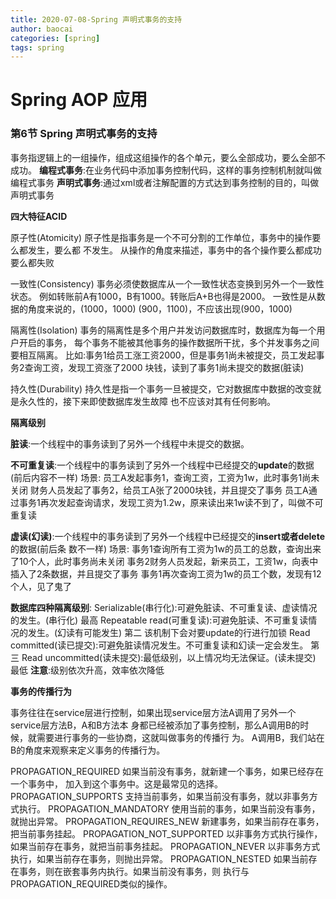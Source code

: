 ```yaml
---
title: 2020-07-08-Spring 声明式事务的支持
author: baocai
categories: [spring]
tags: spring
---
```



# Spring AOP 应用


### 第6节 Spring 声明式事务的支持

事务指逻辑上的一组操作，组成这组操作的各个单元，要么全部成功，要么全部不成功。
**编程式事务**:在业务代码中添加事务控制代码，这样的事务控制机制就叫做编程式事务
**声明式事务**:通过xml或者注解配置的方式达到事务控制的目的，叫做声明式事务

**四大特征ACID**

原子性(Atomicity) 
原子性是指事务是一个不可分割的工作单位，事务中的操作要么都发生，要么都
不发生。
从操作的⻆度来描述，事务中的各个操作要么都成功要么都失败

一致性(Consistency) 
事务必须使数据库从一个一致性状态变换到另外一个一致性状态。
例如转账前A有1000，B有1000。转账后A+B也得是2000。
一致性是从数据的⻆度来说的，(1000，1000) (900，1100)，不应该出现(900，1000)

隔离性(Isolation) 
事务的隔离性是多个用户并发访问数据库时，数据库为每一个用户开启的事务，
每个事务不能被其他事务的操作数据所干扰，多个并发事务之间要相互隔离。
比如:事务1给员工涨工资2000，但是事务1尚未被提交，员工发起事务2查询工资，发现工资涨了2000 块钱，读到了事务1尚未提交的数据(脏读)

持久性(Durability) 
持久性是指一个事务一旦被提交，它对数据库中数据的改变就是永久性的，接下来即使数据库发生故障
也不应该对其有任何影响。


**隔离级别**

**脏读**:一个线程中的事务读到了另外一个线程中未提交的数据。

**不可重复读**:一个线程中的事务读到了另外一个线程中已经提交的**update**的数据(前后内容不一样)
场景:
员工A发起事务1，查询工资，工资为1w，此时事务1尚未关闭
财务人员发起了事务2，给员工A张了2000块钱，并且提交了事务
员工A通过事务1再次发起查询请求，发现工资为1.2w，原来读出来1w读不到了，叫做不可重复读

**虚读(幻读)**:一个线程中的事务读到了另外一个线程中已经提交的**insert或者delete**的数据(前后条 数不一样)
场景: 事务1查询所有工资为1w的员工的总数，查询出来了10个人，此时事务尚未关闭 事务2财务人员发起，新来员工，工资1w，向表中插入了2条数据，并且提交了事务 事务1再次查询工资为1w的员工个数，发现有12个人，⻅了⻤了



**数据库四种隔离级别**:
Serializable(串行化):可避免脏读、不可重复读、虚读情况的发生。(串行化) 最高
Repeatable read(可重复读):可避免脏读、不可重复读情况的发生。(幻读有可能发生) 第二
该机制下会对要update的行进行加锁
Read committed(读已提交):可避免脏读情况发生。不可重复读和幻读一定会发生。 第三
Read uncommitted(读未提交):最低级别，以上情况均无法保证。(读未提交) 最低
**注意**:级别依次升高，效率依次降低

**事务的传播行为**

事务往往在service层进行控制，如果出现service层方法A调用了另外一个service层方法B，A和B方法本 身都已经被添加了事务控制，那么A调用B的时候，就需要进行事务的一些协商，这就叫做事务的传播行 为。
A调用B，我们站在B的⻆度来观察来定义事务的传播行为。

PROPAGATION_REQUIRED
如果当前没有事务，就新建一个事务，如果已经存在一个事务中，
加入到这个事务中。这是最常⻅的选择。
PROPAGATION_SUPPORTS
支持当前事务，如果当前没有事务，就以非事务方式执行。
PROPAGATION_MANDATORY
使用当前的事务，如果当前没有事务，就抛出异常。
PROPAGATION_REQUIRES_NEW
新建事务，如果当前存在事务，把当前事务挂起。
PROPAGATION_NOT_SUPPORTED
以非事务方式执行操作，如果当前存在事务，就把当前事务挂起。
PROPAGATION_NEVER
以非事务方式执行，如果当前存在事务，则抛出异常。
PROPAGATION_NESTED
如果当前存在事务，则在嵌套事务内执行。如果当前没有事务，则 执行与PROPAGATION_REQUIRED类似的操作。




